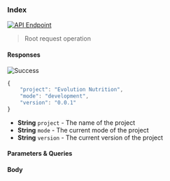 ### Index

[![API Endpoint](https://img.shields.io/badge/_/api-ECEFF4?style=for-the-badge&logo=iCloud&logoColor=2E3440)](http://localhost:3000/api)

> Root request operation

#### Responses

![Success](https://img.shields.io/badge/200_SUCCESS-A3BE8C?style=for-the-badge)

```js
{
    "project": "Evolution Nutrition",
    "mode": "development",
    "version": "0.0.1"
}
```

-   **String** `project` - The name of the project
-   **String** `mode` - The current mode of the project
-   **String** `version` - The current version of the project

#### Parameters & Queries

#### Body

